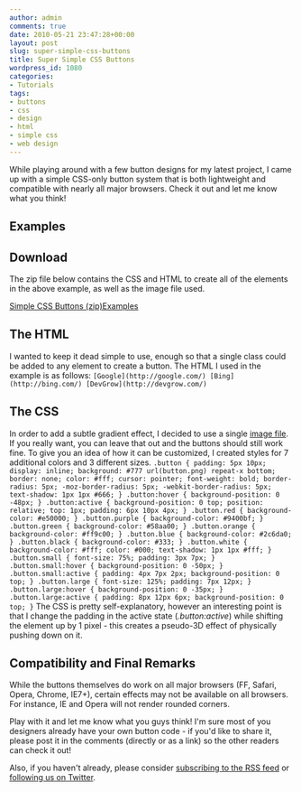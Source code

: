 ```yaml
---
author: admin
comments: true
date: 2010-05-21 23:47:28+00:00
layout: post
slug: super-simple-css-buttons
title: Super Simple CSS Buttons
wordpress_id: 1080
categories:
- Tutorials
tags:
- buttons
- css
- design
- html
- simple css
- web design
---
```


While playing around with a few button designs for my latest project, I came up with a simple CSS-only button system that is both lightweight and compatible with nearly all major browsers.  Check it out and let me know what you think!<!-- more -->



## Examples





## Download


The zip file below contains the CSS and HTML to create all of the elements in the above example, as well as the image file used.


[Simple CSS Buttons (zip)](http://devgrow.com/examples/cssbuttons/cssbuttons.zip)[Examples](http://devgrow.com/examples/cssbuttons/)




## The HTML


I wanted to keep it dead simple to use, enough so that a single class could be added to any element to create a button.  The HTML I used in the example is as follows:
`
[Google](http://google.com/)
[Bing](http://bing.com/)
[DevGrow](http://devgrow.com/)
`



## The CSS


In order to add a subtle gradient effect, I decided to use a single [image file](http://devgrow.com/examples/cssbuttons/button.png).  If you really want, you can leave that out and the buttons should still work fine.  To give you an idea of how it can be customized, I created styles for 7 additional colors and 3 different sizes.
`
.button {
	padding: 5px 10px;
	display: inline;
	background: #777 url(button.png) repeat-x bottom;
	border: none;
	color: #fff;
	cursor: pointer;
	font-weight: bold;
	border-radius: 5px;
	-moz-border-radius: 5px;
	-webkit-border-radius: 5px;
	text-shadow: 1px 1px #666;
	}
.button:hover {
	background-position: 0 -48px;
	}
.button:active {
	background-position: 0 top;
	position: relative;
	top: 1px;
	padding: 6px 10px 4px;
	}
.button.red { background-color: #e50000; }
.button.purple { background-color: #9400bf; }
.button.green { background-color: #58aa00; }
.button.orange { background-color: #ff9c00; }
.button.blue { background-color: #2c6da0; }
.button.black { background-color: #333; }
.button.white { background-color: #fff; color: #000; text-shadow: 1px 1px #fff; }
.button.small { font-size: 75%; padding: 3px 7px; }
.button.small:hover { background-position: 0 -50px; }
.button.small:active { padding: 4px 7px 2px; background-position: 0 top; }
.button.large { font-size: 125%; padding: 7px 12px; }
.button.large:hover { background-position: 0 -35px; }
.button.large:active { padding: 8px 12px 6px; background-position: 0 top; }
`
The CSS is pretty self-explanatory, however an interesting point is that I change the padding in the active state (_.button:active_) while shifting the element up by 1 pixel - this creates a pseudo-3D effect of physically pushing down on it.



## Compatibility and Final Remarks


While the buttons themselves do work on all major browsers (FF, Safari, Opera, Chrome, IE7+), certain effects may not be available on all browsers.  For instance, IE and Opera will not render rounded corners.

Play with it and let me know what you guys think!  I'm sure most of you designers already have your own button code - if you'd like to share it, please post it in the comments (directly or as a link) so the other readers can check it out!

Also, if you haven't already, please consider [subscribing to the RSS feed](http://feeds.feedburner.com/devgrow) or [following us on Twitter](http://twitter.com/ThinkDevGrow).
